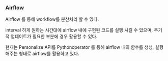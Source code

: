 ### Airflow

Airflow 를 통해 workflow를 분산처리 할 수 있다.

interval 하게 원하는 시간대에 airflow 내에 구현된 코드를 실행 시킬 수 있으며, 주기적 업데이트가 필요한 부분에 경우 활용할 수 있다.

현재는 Personalize API를 Pythonoperator 를 통해 airflow 내의 함수를 생성, 실행 해주는 형태로 airflow를 활용하고 있다.
